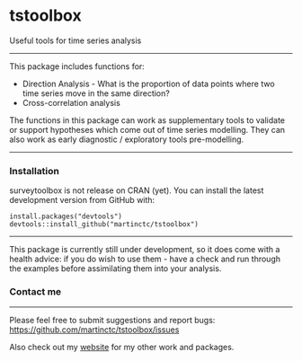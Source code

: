 # tstoolbox
Useful tools for time series analysis

---

This package includes functions for:
* Direction Analysis - What is the proportion of data points where two time series move in the same direction?
* Cross-correlation analysis

The functions in this package can work as supplementary tools to validate or support hypotheses which come out of time series modelling. They can also work as early diagnostic / exploratory tools pre-modelling.

---

### Installation

surveytoolbox is not release on CRAN (yet). 
You can install the latest development version from GitHub with:

```
install.packages("devtools")
devtools::install_github("martinctc/tstoolbox")
```
---

This package is currently still under development, so it does come with a health advice: if you do wish to use them - have a check and run through the examples before assimilating them into your analysis. 

### Contact me
---
Please feel free to submit suggestions and report bugs: <https://github.com/martinctc/tstoolbox/issues>

Also check out my [website](https://martinctc.github.io) for my other work and packages.
